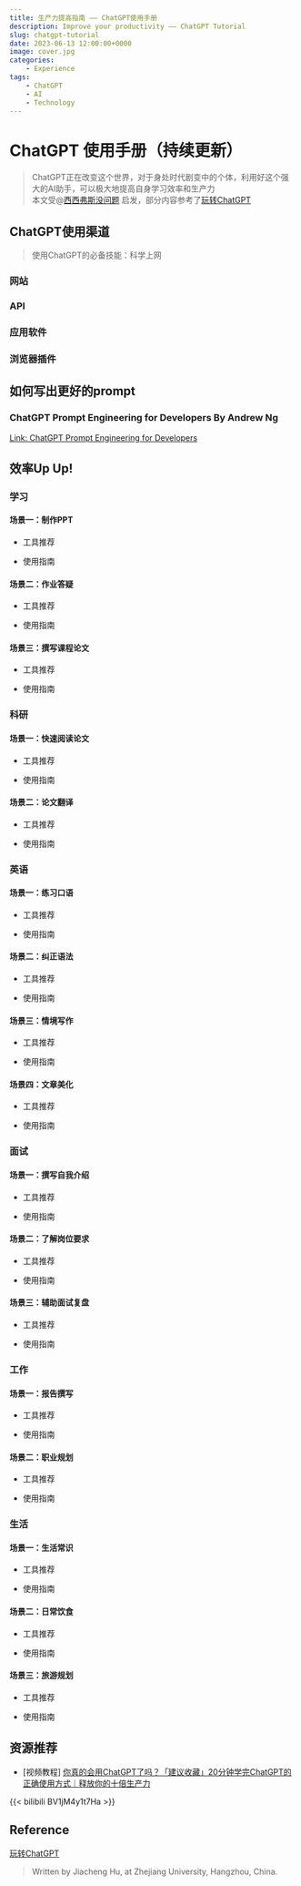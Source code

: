 ```yaml
---
title: 生产力提高指南 —— ChatGPT使用手册
description: Improve your productivity —— ChatGPT Tutorial
slug: chatgpt-tutorial
date: 2023-06-13 12:00:00+0000
image: cover.jpg
categories:
    - Experience
tags:
    - ChatGPT
    - AI
    - Technology
---
```


# ChatGPT 使用手册（持续更新）

> ChatGPT正在改变这个世界，对于身处时代剧变中的个体，利用好这个强大的AI助手，可以极大地提高自身学习效率和生产力 \
> 本文受@[西西弗斯没问题](https://space.bilibili.com/277830177) 启发，部分内容参考了[玩转ChatGPT](https://k5ms77k0o1.feishu.cn/wiki/wikcnJyI9wsyjyBc8xiDgv0cY8b)
>

## ChatGPT使用渠道

> 使用ChatGPT的必备技能：科学上网

### 网站

### API

### 应用软件

### 浏览器插件


## 如何写出更好的prompt 

### ChatGPT Prompt Engineering for Developers By Andrew Ng

[Link: ChatGPT Prompt Engineering for Developers](https://www.deeplearning.ai/short-courses/chatgpt-prompt-engineering-for-developers/)

## 效率Up Up! 

### 学习

#### 场景一：制作PPT

- 工具推荐

- 使用指南

#### 场景二：作业答疑

- 工具推荐

- 使用指南

#### 场景三：撰写课程论文

- 工具推荐

- 使用指南

### 科研

#### 场景一：快速阅读论文

- 工具推荐

- 使用指南

#### 场景二：论文翻译

- 工具推荐

- 使用指南

### 英语

#### 场景一：练习口语

- 工具推荐

- 使用指南

#### 场景二：纠正语法

- 工具推荐

- 使用指南

#### 场景三：情境写作

- 工具推荐

- 使用指南

#### 场景四：文章美化

- 工具推荐

- 使用指南

### 面试

#### 场景一：撰写自我介绍

- 工具推荐

- 使用指南

#### 场景二：了解岗位要求

- 工具推荐

- 使用指南

#### 场景三：辅助面试复盘

- 工具推荐

- 使用指南

### 工作

#### 场景一：报告撰写

- 工具推荐

- 使用指南

#### 场景二：职业规划

- 工具推荐

- 使用指南

### 生活

#### 场景一：生活常识

- 工具推荐

- 使用指南

#### 场景二：日常饮食

- 工具推荐

- 使用指南

#### 场景三：旅游规划

- 工具推荐

- 使用指南

## 资源推荐

- [视频教程] [你真的会用ChatGPT了吗？「建议收藏」20分钟学完ChatGPT的正确使用方式｜释放你的十倍生产力](https://www.bilibili.com/video/BV1jM4y1t7Ha)

{{< bilibili BV1jM4y1t7Ha >}}

## Reference

[玩转ChatGPT](https://k5ms77k0o1.feishu.cn/wiki/wikcnJyI9wsyjyBc8xiDgv0cY8b)

> Written by Jiacheng Hu, at Zhejiang University, Hangzhou, China.
